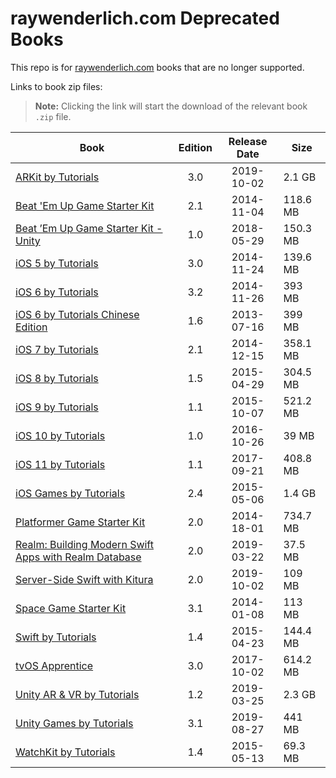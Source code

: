 # raywenderlich.com Deprecated Books

This repo is for [raywenderlich.com](https://www.raywenderlich.com/) books that are no longer supported. 

Links to book zip files:

>**Note:** Clicking the link will start the download of the relevant book `.zip` file.

|  Book                                         | Edition | Release Date | Size |
|---------------------------------------------- |:-------:|:------------:| ---- |
| [ARKit by Tutorials](https://cdn.raywenderlich.com/deprecated-books/ark/ARKit_by_Tutorials_v3.0.0.zip) | 3.0     | 2019-10-02   | 2.1 GB |
| [Beat 'Em Up Game Starter Kit](https://cdn.raywenderlich.com/deprecated-books/bgsk/Beat_Em_Up_Game_Starter_Kit_v2_1.zip) | 2.1     | 2014-11-04   | 118.6 MB |
| [Beat ’Em Up Game Starter Kit - Unity](https://cdn.raywenderlich.com/deprecated-books/bgsku/Beat_Em_Up_Game_Starter_Kit_Unity_v1.0.zip) | 1.0     | 2018-05-29   | 150.3 MB |
| [iOS 5 by Tutorials](https://cdn.raywenderlich.com/deprecated-books/i5t/iOS_5_by_Tutorials_Third_Edition_3_0.zip) | 3.0     | 2014-11-24   | 139.6 MB |
| [iOS 6 by Tutorials](https://cdn.raywenderlich.com/deprecated-books/i6t/iOS_6_By_Tutorials_v_3_2.zip) | 3.2     | 2014-11-26   | 393 MB |
| [iOS 6 by Tutorials Chinese Edition](https://cdn.raywenderlich.com/deprecated-books/i6tc/iOS_6_By_Tutorials_Chinese_v_1_6.zip ) | 1.6     | 2013-07-16   | 399 MB |
| [iOS 7 by Tutorials](https://cdn.raywenderlich.com/deprecated-books/i7t/iOS_7_By_Tutorials_v_2_1.zip) | 2.1     | 2014-12-15   | 358.1 MB |
| [iOS 8 by Tutorials](https://cdn.raywenderlich.com/deprecated-books/i8t/iOS_8_by_Tutorials_v1.5.zip) | 1.5     | 2015-04-29   | 304.5 MB |
| [iOS 9 by Tutorials](https://cdn.raywenderlich.com/deprecated-books/i9t/iOS_9_by_Tutorials_v1.1.zip) | 1.1     | 2015-10-07   | 521.2 MB |
| [iOS 10 by Tutorials](https://cdn.raywenderlich.com/deprecated-books/i10t/iOS_10_by_Tutorials_v1.0.zip) | 1.0     | 2016-10-26   | 39 MB |
| [iOS 11 by Tutorials](https://cdn.raywenderlich.com/deprecated-books/i11t/iOS_11_by_Tutorials_v1.1.zip) | 1.1     | 2017-09-21   | 408.8 MB |
| [iOS Games by Tutorials](https://cdn.raywenderlich.com/deprecated-books/skt/iOS_Games_by_Tutorials_v_2.4.zip) | 2.4     | 2015-05-06   | 1.4 GB |
| [Platformer Game Starter Kit](https://cdn.raywenderlich.com/deprecated-books/pgsk/Platformer_Game_Starter_Kit_2_0.zip) | 2.0     | 2014-18-01   | 734.7 MB |
| [Realm: Building Modern Swift Apps with Realm Database](https://cdn.raywenderlich.com/deprecated-books/rlm/Realm_Building_Modern_Swift_Apps_with_Realm_Database_v2.0.zip) | 2.0     | 2019-03-22   | 37.5 MB |
| [Server-Side Swift with Kitura](https://cdn.raywenderlich.com/deprecated-books/kit/Server_Side_Swift_with_Kitura_v2.0.0.zip) | 2.0     | 2019-10-02   | 109 MB|
| [Space Game Starter Kit](https://cdn.raywenderlich.com/deprecated-books/sgsk/Space_Game_Starter_Kit_v3_1.zip) | 3.1     | 2014-01-08   | 113 MB |
| [Swift by Tutorials](https://cdn.raywenderlich.com/deprecated-books/swt/Swift_by_Tutorials_v1.4.zip) | 1.4     | 2015-04-23   | 144.4 MB |
| [tvOS Apprentice](https://cdn.raywenderlich.com/deprecated-books/tvt/tvOS_Apprentice_v3.0.zip) | 3.0     | 2017-10-02   | 614.2 MB |
| [Unity AR & VR by Tutorials](https://cdn.raywenderlich.com/deprecated-books/uvr/Unity_AR_&_VR_by_Tutorials_v1.2.zip) | 1.2     | 2019-03-25   | 2.3 GB |
| [Unity Games by Tutorials](https://cdn.raywenderlich.com/deprecated-books/ua/Unity_Games_by_Tutorials_v3.1.0.zip) | 3.1     | 2019-08-27   | 441 MB |
| [WatchKit by Tutorials](https://cdn.raywenderlich.com/deprecated-books/awt/WatchKit_by_Tutorials_v1.4.zip) | 1.4     | 2015-05-13   | 69.3 MB |
